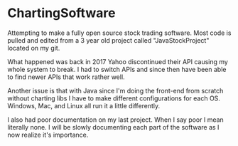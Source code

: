 # ChartingSoftware
Attempting to make a fully open source stock trading software. Most code is pulled and edited from a 3 year old project called "JavaStockProject" located on my git.

What happened was back in 2017 Yahoo discontinued their API causing my whole system to break. I had to switch APIs and since then have been able to find newer APIs that work rather well.

Another issue is that with Java since I'm doing the front-end from scratch without charting libs I have to make different configurations for each OS. Windows, Mac, and Linux all run it a little differently.

I also had poor documentation on my last project. When I say poor I mean literally none. I will be slowly documenting each part of the software as I now realize it's importance. 
